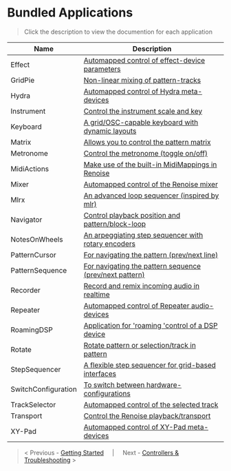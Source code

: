# Bundled Applications

> Click the description to view the documention for each application

| Name          | Description   |
| ------------- |---------------|
| Effect        | [Automapped control of effect-device parameters](Applications/Effect.md)|
| GridPie       | [Non-linear mixing of pattern-tracks](Applications/GridPie.md)|
| Hydra         | [Automapped control of Hydra meta-devices](Applications/Hydra.md)|
| Instrument    | [Control the instrument scale and key](Applications/Instrument.md)|
| Keyboard      | [A grid/OSC-capable keyboard with dynamic layouts](Applications/Keyboard.md)|
| Matrix        | [Allows you to control the pattern matrix](Applications/Matrix.md)|
| Metronome     | [Control the metronome (toggle on/off)](Applications/Metronome.md)|
| MidiActions   | [Make use of the built-in MidiMappings in Renoise](Applications/MidiActions.md)|
| Mixer         | [Automapped control of the Renoise mixer](Applications/Mixer.md) |
| Mlrx          | [An advanced loop sequencer (inspired by mlr)](Applications/Mlrx.md)|
| Navigator     | [Control playback position and pattern/block-loop](Applications/Navigator.md)|
| NotesOnWheels | [An arpeggiating step sequencer with rotary encoders](Applications/NotesOnWheels.md)|
| PatternCursor | [For navigating the pattern (prev/next line)](Applications/PatternCursor.md)|
| PatternSequence | [For navigating the pattern sequence (prev/next pattern)](Applications/PatternSequence.md)|
| Recorder      | [Record and remix incoming audio in realtime](Applications/Recorder.md)|
| Repeater      | [Automapped control of Repeater audio-devices](Applications/Repeater.md)|
| RoamingDSP    | [Application for 'roaming 'control of a DSP device](Applications/RoamingDSP.md)|
| Rotate        | [Rotate pattern or selection/track in pattern](Applications/Rotate.md)|
| StepSequencer | [A flexible step sequencer for grid-based interfaces](Applications/StepSequencer.md)|
| SwitchConfiguration | [To switch between hardware-configurations](Applications/SwitchConfiguration.md)|
| TrackSelector | [Automapped control of the selected track](Applications/TrackSelector.md)|
| Transport     | [Control the Renoise playback/transport](Applications/Transport.md)|
| XY-Pad        | [Automapped control of XY-Pad meta-devices](Applications/XYPad.md)|


> < Previous - [Getting Started](GettingStarted.md) &nbsp; &nbsp; | &nbsp; &nbsp; Next - [Controllers & Troubleshooting](Controllers.md) >